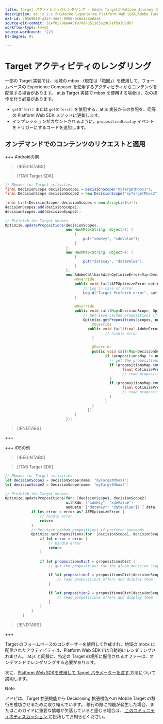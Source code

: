 ```yaml
---
title: Target アクティビティのレンダリング - Adobe TargetからAdobe Journey Optimizerへの移行 – Decisioning モバイル拡張機能
description: at.js 2.x からAdobe Experience Platform Web SDKにAdobe Targetの実装を移行する方法について説明します。 トピックには、ライブラリの概要、実装の違い、その他の注目すべきコールアウトが含まれます。
exl-id: 39569088-a254-4e64-9956-0c6e1a8ed2a5
source-git-commit: 314f0279ae445f970d78511d3e2907afb9307d67
workflow-type: tm+mt
source-wordcount: '223'
ht-degree: 0%

---
```


# Target アクティビティのレンダリング

一部の Target 実装では、地域の mbox （現在は「範囲」）を使用して、フォームベースの Experience Composer を使用するアクティビティからコンテンツを配信する場合があります。 at.js Target 実装で mbox を使用する場合は、次の操作を行う必要があります。

* `getOffer()` または `getOffers()` を使用する、at.js 実装からの参照を、同等の Platform Web SDK メソッドに更新します。
* インプレッションがカウントされるように、`propositionDisplay` イベントをトリガーにするコードを追加します。

## オンデマンドでのコンテンツのリクエストと適用

+++ Androidの例

>[!BEGINTABS]

>[!TAB Target SDK]

```Java
// Mboxes for Target activities
final DecisionScope decisionScope1 = DecisionScope("myTargetMbox1");
final DecisionScope decisionScope2 = new DecisionScope("myTargetMbox2");
 
final List<DecisionScope> decisionScopes = new ArrayList<>();
decisionScopes.add(decisionScope1);
decisionScopes.add(decisionScope2);
 
// Prefetch the Target mboxes
Optimize.updatePropositions(decisionScopes,
                            new HashMap<String, Object>() {
                                {
                                    put("xdmKey", "xdmValue");
                                }
                            },
                            new HashMap<String, Object>() {
                                {
                                    put("dataKey", "dataValue");
                                }
                            },
                            new AdobeCallbackWithOptimizeError<Map<DecisionScope, OptimizeProposition>>() {
                                @Override
                                public void fail(AEPOptimizeError optimizeError) {
                                    // Log in case of error
                                    Log.d("Target Prefetch error", optimizeError.title);
                                }
 
                                @Override
                                public void call(Map<DecisionScope, OptimizeProposition> propositionsMap) {
                                    // Retrieve cached propositions if prefetch succeeds
                                    Optimize.getPropositions(scopes, new AdobeCallbackWithError<Map<DecisionScope, OptimizeProposition>>() {
                                        @Override
                                      public void fail(final AdobeError adobeError) {
                                              // handle error
                                        }
 
                                        @Override
                                        public void call(Map<DecisionScope, OptimizeProposition> propositionsMap) {
                                              if (propositionsMap != null && !propositionsMap.isEmpty()) {
                                                // get the propositions for the given decision scopes
                                                if (propositionsMap.contains(decisionScope1)) {
                                                      final OptimizeProposition proposition1 = propsMap.get(decisionScope1)
                                                      // read proposition1 offers and display them
                                                }
                                                if (propositionsMap.contains(decisionScope2)) {
                                                      final OptimizeProposition proposition2 = propsMap.get(decisionScope2)
                                                      // read proposition2 offers and display them
                                                }
                                              }
                                        }
                                      });
                                }
                            });
```

>[!ENDTABS]

+++

+++ iOSの例

>[!BEGINTABS]

>[!TAB Target SDK]

```Swift
// Mboxes for Target activities
let decisionScope1 = DecisionScope(name: "myTargetMbox1")
let decisionScope2 = DecisionScope(name: "myTargetMbox2")
 
// Prefetch the Target mboxes
Optimize.updatePropositions(for: [decisionScope1, decisionScope2]
                            withXdm: ["xdmKey": "xdmValue"]
                            andData: ["dataKey": "dataValue"]) { data, error in
            if let error = error as? AEPOptimizeError {
                // handle error
                return
            }
            // Retrieve cached propositions if prefetch succeeds
            Optimize.getPropositions(for: [decisionScope1, decisionScope2]) { propositionsDict, error in
                if let error = error {
                    // handle error
                    return
                }
 
                if let propositionsDict = propositionsDict {
                    // get the propositions for the given decision scopes
 
                    if let proposition1 = propositionsDict[decisionScope1] {
                        // read proposition1 offers and display them
                    }
 
                    if let proposition2 = propositionsDict[decisionScope2] {
                        // read proposition2 offers and display them
                    }
                }
            }
        }
```

>[!ENDTABS]

+++


Target のフォームベースのコンポーザーを使用して作成され、地域の mbox に配信されたアクティビティは、Platform Web SDKでは自動的にレンダリングされません。 at.js と同様に、特定の Target の場所に配信されるオファーは、オンデマンドでレンダリングする必要があります。



次に、[Platform Web SDKを使用して Target パラメーターを渡す ](send-parameters.md) 方法について説明します。

>[!NOTE]
>
>アドビは、Target 拡張機能から Decisioning 拡張機能への Mobile Target の移行を成功させるために取り組んでいます。 移行の際に問題が発生した場合、またはこのガイドに重要な情報が欠落していると感じる場合は、[ このコミュニティのディスカッション ](https://experienceleaguecommunities.adobe.com/t5/adobe-experience-platform-data/tutorial-discussion-migrate-target-from-at-js-to-web-sdk/m-p/575587#M463) に投稿してお知らせください。
